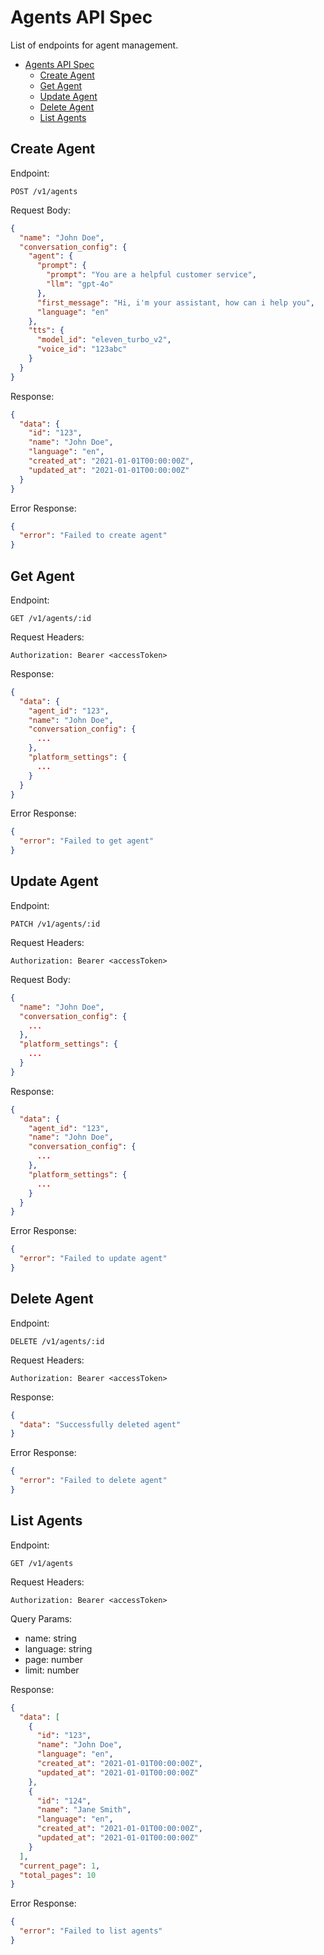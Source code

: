 # Agents API Spec
List of endpoints for agent management.

- [Agents API Spec](#agents-api-spec)
  - [Create Agent](#create-agent)
  - [Get Agent](#get-agent)
  - [Update Agent](#update-agent)
  - [Delete Agent](#delete-agent)
  - [List Agents](#list-agents)

## Create Agent

Endpoint:

```
POST /v1/agents
```

Request Body:

```json
{
  "name": "John Doe",
  "conversation_config": {
    "agent": {
      "prompt": {
        "prompt": "You are a helpful customer service",
        "llm": "gpt-4o"
      },
      "first_message": "Hi, i'm your assistant, how can i help you",
      "language": "en"
    },
    "tts": {
      "model_id": "eleven_turbo_v2",
      "voice_id": "123abc"
    }
  }
}
```

Response:

```json
{
  "data": {
    "id": "123",
    "name": "John Doe",
    "language": "en",
    "created_at": "2021-01-01T00:00:00Z",
    "updated_at": "2021-01-01T00:00:00Z"
  }
}
```

Error Response:

```json
{
  "error": "Failed to create agent"
}
```

## Get Agent

Endpoint:

```
GET /v1/agents/:id
```

Request Headers:

```
Authorization: Bearer <accessToken>
```

Response:

```json
{
  "data": {
    "agent_id": "123",
    "name": "John Doe",
    "conversation_config": {
      ...
    },
    "platform_settings": {
      ...
    }
  }
}
```

Error Response:

```json
{
  "error": "Failed to get agent"
}
```

## Update Agent

Endpoint:

```
PATCH /v1/agents/:id
```

Request Headers:

```
Authorization: Bearer <accessToken>
```

Request Body:

```json
{
  "name": "John Doe",
  "conversation_config": {
    ...
  },
  "platform_settings": {
    ...
  }
}
```

Response:

```json
{
  "data": {
    "agent_id": "123",
    "name": "John Doe",
    "conversation_config": {
      ...
    },
    "platform_settings": {
      ...
    }
  }
}
```

Error Response:

```json
{
  "error": "Failed to update agent"
}
```

## Delete Agent

Endpoint:

```
DELETE /v1/agents/:id
```

Request Headers:

```
Authorization: Bearer <accessToken>
```

Response:

```json
{
  "data": "Successfully deleted agent"
}
```

Error Response:

```json
{
  "error": "Failed to delete agent"
}
```

## List Agents

Endpoint:

```
GET /v1/agents
```

Request Headers:

```
Authorization: Bearer <accessToken>
```

Query Params:

- name: string
- language: string
- page: number
- limit: number

Response:

```json
{
  "data": [
    {
      "id": "123",
      "name": "John Doe",
      "language": "en",
      "created_at": "2021-01-01T00:00:00Z",
      "updated_at": "2021-01-01T00:00:00Z"
    },
    {
      "id": "124",
      "name": "Jane Smith",
      "language": "en",
      "created_at": "2021-01-01T00:00:00Z",
      "updated_at": "2021-01-01T00:00:00Z"
    }
  ],
  "current_page": 1,
  "total_pages": 10
}
```

Error Response:

```json
{
  "error": "Failed to list agents"
}
```
